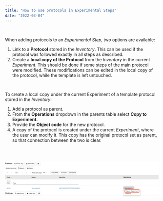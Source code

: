 ```yaml
---
title: "How to use protocols in Experimental Steps"
date: "2022-03-04"
---
```


 

When adding protocols to an _Experimental Step_, two options are available:

1. Link to a **Protocol** stored in the _Inventory_. This can be used if the protocol was followed exactly in all steps as described.
2. Create a **local copy of the Protocol** from the _Inventory_ in the current _Experiment_. This should be done if some steps of the main protocol were modified. These modifications can be edited in the local copy of the protocol, while the template is left untouched.

 

To create a local copy under the current Experiment of a template protocol stored in the _Inventory_:

1. Add a protocol as parent.
2. From the **Operations** dropdown in the parents table select **Copy to Experiment.**
3. Provide the **Object code** for the new protocol.
4. A copy of the protocol is created under the current _Experiment_, where the user can modify it. This copy has the original protocol set as parent, so that connection between the two is clear.

 

## ![](images/copy-protocol-exp-step-1024x233.png)
